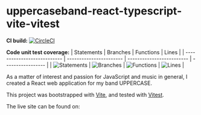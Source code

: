 # uppercaseband-react-typescript-vite-vitest

**CI build:**
[![CircleCI](https://dl.circleci.com/status-badge/img/gh/markdeleon01/uppercaseband-react-typescript-vite-vitest/tree/master.svg?style=svg)](https://dl.circleci.com/status-badge/redirect/gh/markdeleon01/uppercaseband-react-typescript-vite-vitest/tree/master)

**Code unit test coverage:**
| Statements                  | Branches                | Functions                 | Lines             |
| --------------------------- | ----------------------- | ------------------------- | ----------------- |
| ![Statements](https://img.shields.io/badge/statements-100%25-brightgreen.svg?style=flat) | ![Branches](https://img.shields.io/badge/branches-100%25-brightgreen.svg?style=flat) | ![Functions](https://img.shields.io/badge/functions-100%25-brightgreen.svg?style=flat) | ![Lines](https://img.shields.io/badge/lines-100%25-brightgreen.svg?style=flat) |

As a matter of interest and passion for JavaScript and music in general, I created a React web application for my band UPPERCASE.

This project was bootstrapped with [Vite](https://www.npmjs.com/package/create-vite), and tested with [Vitest](https://vitest.dev/guide/).

The live site can be found on:
